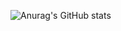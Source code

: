 ![Anurag's GitHub stats](https://github-readme-stats.vercel.app/api?username=rizqyrahhal&show_icons=true&theme=transparent)
